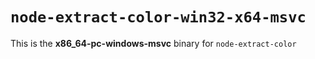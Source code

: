 # `node-extract-color-win32-x64-msvc`

This is the **x86_64-pc-windows-msvc** binary for `node-extract-color`
